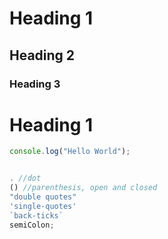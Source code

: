 # Heading 1

## Heading 2

### Heading 3



<h1>Heading 1</h1>


```js
console.log("Hello World");
```



```js

. //dot
() //parenthesis, open and closed
"double quotes"
'single-quotes'
`back-ticks`
semiColon;
```